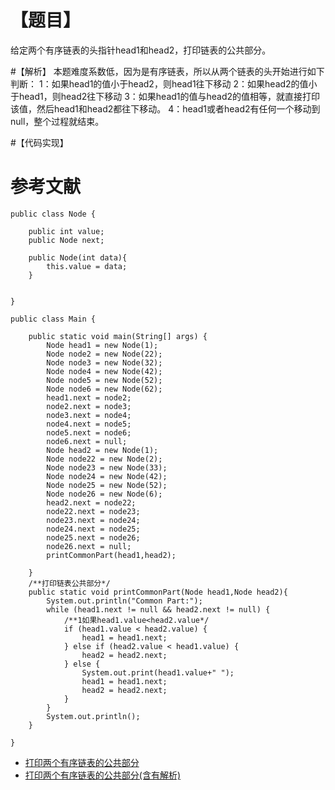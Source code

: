 # 【题目】
给定两个有序链表的头指针head1和head2，打印链表的公共部分。

#【解析】
本题难度系数低，因为是有序链表，所以从两个链表的头开始进行如下判断：
1：如果head1的值小于head2，则head1往下移动
2：如果head2的值小于head1，则head2往下移动
3：如果head1的值与head2的值相等，就直接打印该值，然后head1和head2都往下移动。
4：head1或者head2有任何一个移动到null，整个过程就结束。

#【代码实现】

# 参考文献

```
public class Node {

    public int value;
    public Node next;
    
    public Node(int data){
        this.value = data;
    }
    
    
}

public class Main {

    public static void main(String[] args) {
        Node head1 = new Node(1);
        Node node2 = new Node(22);
        Node node3 = new Node(32);
        Node node4 = new Node(42);
        Node node5 = new Node(52);
        Node node6 = new Node(62);
        head1.next = node2;
        node2.next = node3;
        node3.next = node4;
        node4.next = node5;
        node5.next = node6;
        node6.next = null;
        Node head2 = new Node(1);
        Node node22 = new Node(2);
        Node node23 = new Node(33);
        Node node24 = new Node(42);
        Node node25 = new Node(52);
        Node node26 = new Node(6);
        head2.next = node22;
        node22.next = node23;
        node23.next = node24;
        node24.next = node25;
        node25.next = node26;
        node26.next = null;
        printCommonPart(head1,head2);
        
    }
    /**打印链表公共部分*/
    public static void printCommonPart(Node head1,Node head2){
        System.out.println("Common Part:");
        while (head1.next != null && head2.next != null) {
            /**1如果head1.value<head2.value*/
            if (head1.value < head2.value) {
                head1 = head1.next;
            } else if (head2.value < head1.value) {
                head2 = head2.next;
            } else {
                System.out.print(head1.value+" ");
                head1 = head1.next;
                head2 = head2.next;
            }
        }
        System.out.println();
    }
    
}
```

- [打印两个有序链表的公共部分](https://blog.csdn.net/as1072966956/article/details/82955920)
- [打印两个有序链表的公共部分(含有解析)](https://www.jianshu.com/p/2260bbf1e0df)